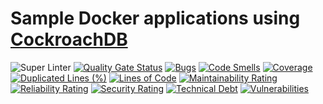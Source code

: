 # Sample Docker applications using [CockroachDB](https://github.com/cockroachdb/cockroach)

![Super Linter](https://github.com/dbist/cockroach-docker/workflows/Super%20Linter/badge.svg)
[![Quality Gate Status](https://sonarcloud.io/api/project_badges/measure?project=dbist_cockroach-docker&metric=alert_status)](https://sonarcloud.io/dashboard?id=dbist_cockroach-docker)
[![Bugs](https://sonarcloud.io/api/project_badges/measure?project=dbist_cockroach-docker&metric=bugs)](https://sonarcloud.io/dashboard?id=dbist_cockroach-docker)
[![Code Smells](https://sonarcloud.io/api/project_badges/measure?project=dbist_cockroach-docker&metric=code_smells)](https://sonarcloud.io/dashboard?id=dbist_cockroach-docker)
[![Coverage](https://sonarcloud.io/api/project_badges/measure?project=dbist_cockroach-docker&metric=coverage)](https://sonarcloud.io/dashboard?id=dbist_cockroach-docker)
[![Duplicated Lines (%)](https://sonarcloud.io/api/project_badges/measure?project=dbist_cockroach-docker&metric=duplicated_lines_density)](https://sonarcloud.io/dashboard?id=dbist_cockroach-docker)
[![Lines of Code](https://sonarcloud.io/api/project_badges/measure?project=dbist_cockroach-docker&metric=ncloc)](https://sonarcloud.io/dashboard?id=dbist_cockroach-docker)
[![Maintainability Rating](https://sonarcloud.io/api/project_badges/measure?project=dbist_cockroach-docker&metric=sqale_rating)](https://sonarcloud.io/dashboard?id=dbist_cockroach-docker)
[![Reliability Rating](https://sonarcloud.io/api/project_badges/measure?project=dbist_cockroach-docker&metric=reliability_rating)](https://sonarcloud.io/dashboard?id=dbist_cockroach-docker)
[![Security Rating](https://sonarcloud.io/api/project_badges/measure?project=dbist_cockroach-docker&metric=security_rating)](https://sonarcloud.io/dashboard?id=dbist_cockroach-docker)
[![Technical Debt](https://sonarcloud.io/api/project_badges/measure?project=dbist_cockroach-docker&metric=sqale_index)](https://sonarcloud.io/dashboard?id=dbist_cockroach-docker)
[![Vulnerabilities](https://sonarcloud.io/api/project_badges/measure?project=dbist_cockroach-docker&metric=vulnerabilities)](https://sonarcloud.io/dashboard?id=dbist_cockroach-docker)


